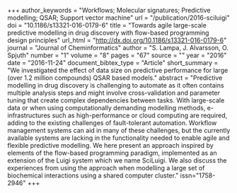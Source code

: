 +++
author_keywords = "Workflows; Molecular signatures;  Predictive modelling;  QSAR;  Support vector machine"
url = "/publication/2016-sciluigi"
doi = "10.1186/s13321-016-0179-6"
title = "Towards agile large-scale predictive modelling in drug discovery with flow-based programming design principles"
url_html = "http://dx.doi.org/10.1186/s13321-016-0179-6"
journal = "Journal of Cheminformatics"
author = "S. Lampa, J. Alvarsson, O. Spjuth"
number = "1"
volume = "8"
pages = "67"
source = ""
year = "2016"
date = "2016-11-24"
document_bibtex_type = "Article"
short_summary = "We investigated the effect of data size on predictive performance for large (over 1.2 million compounds) QSAR based models."
abstract = "Predictive modelling in drug discovery is challenging to automate as it often contains multiple analysis steps and might involve cross-validation and parameter tuning that create complex dependencies between tasks. With large-scale data or when using computationally demanding modelling methods, e-infrastructures such as high-performance or cloud computing are required, adding to the existing challenges of fault-tolerant automation. Workflow management systems can aid in many of these challenges, but the currently available systems are lacking in the functionality needed to enable agile and flexible predictive modelling. We here present an approach inspired by elements of the flow-based programming paradigm, implemented as an extension of the Luigi system which we name SciLuigi. We also discuss the experiences from using the approach when modelling a large set of biochemical interactions using a shared computer cluster."
issn="1758-2946"
+++
